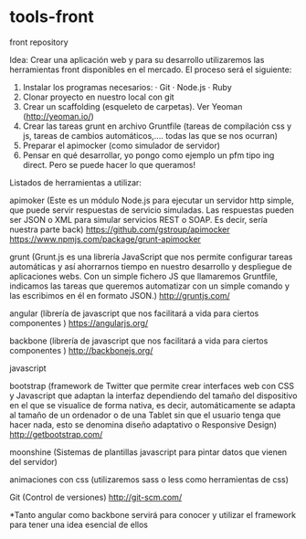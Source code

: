 # tools-front
front repository

Idea:
Crear una aplicación web y para su desarrollo utilizaremos las herramientas front disponibles en el mercado.
El proceso será el siguiente:
1. Instalar los programas necesarios:
· Git
· Node.js
· Ruby
3. Clonar proyecto en nuestro local con git
2. Crear un scaffolding (esqueleto de carpetas). Ver Yeoman (http://yeoman.io/)
3. Crear las tareas grunt en archivo Gruntfile (tareas de compilación css y js, tareas de cambios automáticos,.... todas las que se nos ocurran)
4. Preparar el apimocker (como simulador de servidor)
5. Pensar en qué desarrollar, yo pongo como ejemplo un pfm tipo ing direct. Pero se puede hacer lo que queramos!

		
Listados de herramientas a utilizar:

apimoker
(Este es un módulo Node.js para ejecutar un servidor http simple, que puede servir respuestas de servicio simuladas. Las respuestas pueden ser JSON o XML para simular servicios REST o SOAP. Es decir, sería nuestra parte back)
https://github.com/gstroup/apimocker
https://www.npmjs.com/package/grunt-apimocker

grunt
(Grunt.js es una librería JavaScript que nos permite configurar tareas automáticas y así ahorrarnos tiempo en nuestro desarrollo y despliegue de aplicaciones webs.
Con un simple fichero JS que llamaremos Gruntfile, indicamos las tareas que queremos automatizar con un simple comando y las escribimos en él en formato JSON.)
http://gruntjs.com/

angular
(librería de javascript que nos facilitará a vida para ciertos componentes )
https://angularjs.org/


backbone
(librería de javascript que nos facilitará a vida para ciertos componentes )
http://backbonejs.org/


javascript

bootstrap
(framework de Twitter que permite crear interfaces web con CSS y Javascript que adaptan la interfaz dependiendo del tamaño del dispositivo en el que se visualice de forma nativa, es decir, automáticamente se adapta al tamaño de un ordenador o de una Tablet sin que el usuario tenga que hacer nada, esto se denomina diseño adaptativo o Responsive Design)
http://getbootstrap.com/


moonshine
(Sistemas de plantillas javascript para pintar datos que vienen del servidor)

animaciones con css 
(utilizaremos sass o less como herramientas de css)

Git
(Control de versiones)
http://git-scm.com/


*Tanto angular como backbone servirá para conocer y utilizar el  framework para tener una idea esencial de ellos

